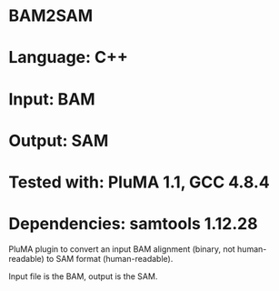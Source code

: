 # BAM2SAM
# Language: C++
# Input: BAM
# Output: SAM
# Tested with: PluMA 1.1, GCC 4.8.4
# Dependencies: samtools 1.12.28

PluMA plugin to convert an input BAM alignment (binary, not human-readable)
to SAM format (human-readable).

Input file is the BAM, output is the SAM.
